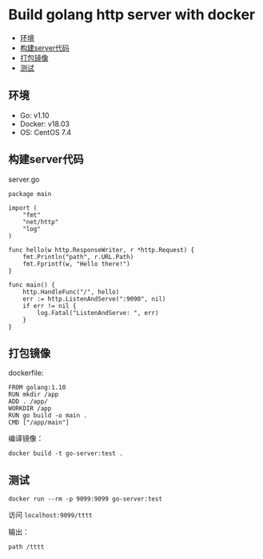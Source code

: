 # Build golang http server with docker

<!-- START doctoc generated TOC please keep comment here to allow auto update -->
<!-- DON'T EDIT THIS SECTION, INSTEAD RE-RUN doctoc TO UPDATE -->


- [环境](#%E7%8E%AF%E5%A2%83)
- [构建server代码](#%E6%9E%84%E5%BB%BAserver%E4%BB%A3%E7%A0%81)
- [打包镜像](#%E6%89%93%E5%8C%85%E9%95%9C%E5%83%8F)
- [测试](#%E6%B5%8B%E8%AF%95)

<!-- END doctoc generated TOC please keep comment here to allow auto update -->

## 环境

* Go: v1.10
* Docker: v18.03
* OS: CentOS 7.4

## 构建server代码

server.go

```
package main

import (
	"fmt"
	"net/http"
	"log"
)

func hello(w http.ResponseWriter, r *http.Request) {
	fmt.Println("path", r.URL.Path)
	fmt.Fprintf(w, "Hello there!")
}

func main() {
	http.HandleFunc("/", hello) 
	err := http.ListenAndServe(":9090", nil)
	if err != nil {
		log.Fatal("ListenAndServe: ", err)
	}
}
```

## 打包镜像

dockerfile:

```
FROM golang:1.10
RUN mkdir /app 
ADD . /app/ 
WORKDIR /app
RUN go build -o main . 
CMD ["/app/main"]
```

编译镜像：

`docker build -t go-server:test .`

## 测试

`docker run --rm -p 9099:9099 go-server:test`

访问 `localhost:9099/tttt`

输出：

```
path /tttt
```



